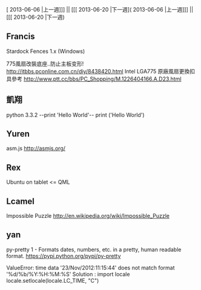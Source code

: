 [ 2013-06-06 |上一週]]] || [[[ 2013-06-20 |下一週]( 2013-06-06 |上一週]]] || [[[ 2013-06-20 |下一週)



## Francis


Stardock Fences 1.x (Windows)

775風扇改裝底座..防止主板变形!
<http://itbbs.pconline.com.cn/diy/8438420.html>
Intel LGA775 原廠風扇更換扣具參考
<http://www.ptt.cc/bbs/PC_Shopping/M.1226404166.A.D23.html>


## 凱翔


python 3.3.2
--print 'Hello World'--
print ('Hello World')



## Yuren


asm.js
<http://asmjs.org/>



## Rex


Ubuntu on tablet <= QML


## Lcamel


Impossible Puzzle
<http://en.wikipedia.org/wiki/Impossible_Puzzle>


## yan


py-pretty 1 - Formats dates, numbers, etc. in a pretty, human readable format.
<https://pypi.python.org/pypi/py-pretty>

ValueError: time data '23/Nov/2012:11:15:44' does not match format '%d/%b/%Y:%H:%M:%S'
Solution :
import locale
locale.setlocale(locale.LC_TIME, "C")
